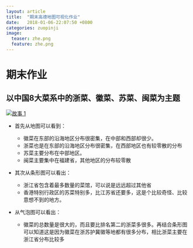 ```yaml
---
layout: article
title:  "期末高德地图可视化作业"
date:   2018-01-06-22:07:50 +0800
categories: zuopinji
image:
  teaser: zhe.png
  feature: zhe.png
---
```


# 期末作业

## 以中国8大菜系中的浙菜、徽菜、苏菜、闽菜为主题

<div>
<div class='tableauPlaceholder' id='viz1515260512339' style='position: relative'><noscript><a href='#'><img alt='故事 1 ' src='https:&#47;&#47;public.tableau.com&#47;static&#47;images&#47;1_&#47;1_4063&#47;1_1&#47;1_rss.png' style='border: none' /></a></noscript><object class='tableauViz'  style='display:none;'><param name='host_url' value='https%3A%2F%2Fpublic.tableau.com%2F' /> <param name='embed_code_version' value='3' /> <param name='site_root' value='' /><param name='name' value='1_4063&#47;1_1' /><param name='tabs' value='no' /><param name='toolbar' value='yes' /><param name='static_image' value='https:&#47;&#47;public.tableau.com&#47;static&#47;images&#47;1_&#47;1_4063&#47;1_1&#47;1.png' /> <param name='animate_transition' value='yes' /><param name='display_static_image' value='yes' /><param name='display_spinner' value='yes' /><param name='display_overlay' value='yes' /><param name='display_count' value='yes' /></object></div>                <script type='text/javascript'>                    var divElement = document.getElementById('viz1515260512339');                    var vizElement = divElement.getElementsByTagName('object')[0];                    vizElement.style.width='1016px';vizElement.style.height='991px';                    var scriptElement = document.createElement('script');                    scriptElement.src = 'https://public.tableau.com/javascripts/api/viz_v1.js';                    vizElement.parentNode.insertBefore(scriptElement, vizElement);                </script>
</div>

- 首先从地图可以看到：
  - 徽菜在东部的沿海地区分布很密集，在中部和西部却很少。
  - 浙菜也是在东部的沿海地区分布很密集，在西部地区也有较零散的分布
  - 苏菜主要分布在中部地区。
  - 闽菜主要集中在福建省，其他地区的分布较零散

- 其次从条形图可以看出：
  - 浙江省包含着最多数量的菜馆，可以说是远远超过其他省
  - 香港特别行政区的苏菜特别多，比江苏省还要多，这是个比较奇怪、比较意想不到的地方。

- 从气泡图可以看出：
  - 徽菜的总数量是很大的，而且要比排名第二的浙菜多很多。再结合条形图可以知道这是因为徽菜在浙苏护冀徽等地都有很多分布，相比浙菜主要在浙江省分布比较多
